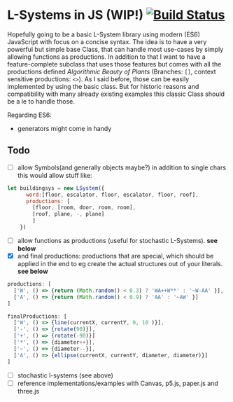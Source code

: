 
# L-Systems in JS (WIP!) [![Build Status](https://travis-ci.org/nylki/lindenmayer.svg?branch=master)](https://travis-ci.org/nylki/lindenmayer)



Hopefully going to be a basic L-System library using modern (ES6) JavaScript with focus on a concise syntax. The idea is to have a very powerful but simple base Class, that can handle most use-cases by simply allowing functions as productions.
In addition to that I want to have a feature-complete subclass that uses those features but comes with all the productions defined *Algorithmic Beauty of Plants* (Branches: `[]`, context sensitive productions: `<>`).
As I said before, those can be easily implemented by using the basic class. But for historic reasons and compatibility with many already existing examples this classic Class should be a le to handle those.

Regarding ES6:
- generators might come in handy


## Todo


- [ ] allow Symbols(and generally objects maybe?) in addition to single chars
      this would allow stuff like:

```.js
let buildingsys = new LSystem({
      word:[floor, escalator, floor, escalator, floor, roof],
      productions: [
        [floor, [room, door, room, room],
        [roof, plane, -, plane]
        ]
    })
```

- [ ] allow functions as productions (useful for stochastic L-Systems). **see below**
- [x] and final productions: productions that are special, which should be applied in the end to eg create the actual structures out of your literals. **see below**

```.js
productions: [
  ['W', () => {return (Math.random() < 0.3) ? 'WA++W**' : '~W-AA' }],
  ['A', () => {return (Math.random() < 0.9) ? 'AA' : '~AW' }]
]

finalProductions: [
  ['W', () => {line(currentX, currentY, 0, 10 )}],
  ['-', () => {rotate(90)}],
  ['+', () => {rotate(-90)}]
  ['*', () => {diameter++}],
  ['~', () => {diameter--}],
  ['A', () => {ellipse(currentX, currentY, diameter, diameter)}]
]
```

- [ ] stochastic l-systems (see above)
- [ ] reference implementations/examples with Canvas, p5.js, paper.js and three.js
